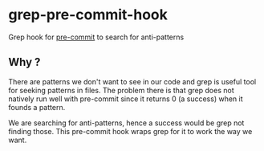 # grep-pre-commit-hook

Grep hook for [pre-commit](http://pre-commit.com/) to search for anti-patterns

## Why ?

There are patterns we don't want to see in our code and grep is useful tool for
seeking patterns in files. The problem there is that grep does not natively run
well with pre-commit since it returns 0 (a success) when it founds a pattern.

We are searching for anti-patterns, hence a success would be grep not finding
those. This pre-commit hook wraps grep for it to work the way we want.

